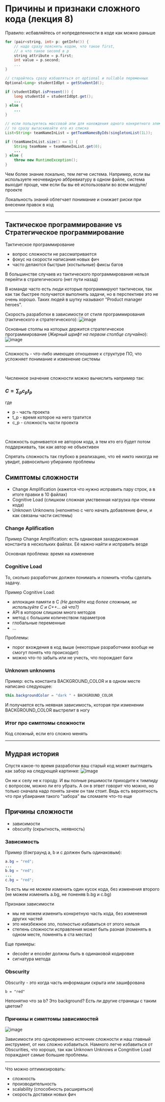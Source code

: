 # Причины и признаки сложного кода (лекция 8)

Правило: исбавляйтесь от нопределенности в коде как можно раньше

```c++
for (pair<string, int> p: getInfo()) {
    // надо сразу пояснять кодом, что такое first, 
    // а что такое second в p
    string attribute = p.first;
    int value = p.second;
    ...
} 
```

```java
// старайтесь сразу избавляться от optional и nullable переменных
Optional<Long> studentIdOpt = getStudentId();

if (studentIdOpt.isPresent()) {
    long studentId = studentIdOpt.get();
    ...
} else {
    ...
}
```

```java
// если пользуетесь массовой апи для нахождения одного конкретного элемента
// то сразу вытаскивайте его из списка
List<String> teamNameInList = getTeamNamesByIds(singletonList(1L));

if (teamNameInList.size() == 1) {
    String teamName = teamNameInList.get(0);
    ...
} else {
    throw new RuntimeException();
}
```

Чем более знание локально, тем легче система. Например, если вы используете неочевидную аббревиатуру в одном файле, система выходит проще, чем если бы вы её использовали во всем модуле/проекте

Локальность знаний облегчает понимание и снижает риски при внесении правок в код

----

## Тактическое программирование vs Стратегическое программирование

Тактическое программирование
- вопрос сложности не рассматривается
- фокус на скорости написания новых фич
- часто делаются быстрые (костыльные) фиксы багов

В большинстве случаев из тактического программирования нельзя перейти в стратегического (нет пути назад)

В команде часто есть люди которые программируют тактически, так как так быстрее получается выполнить задачи, но в перспективе это не очень хорошо. Таких людей в шутку называют "Product manager heroes".

Скорость разработки в зависимости от стиля программирования (тактического и стратегического):
![image](https://user-images.githubusercontent.com/57497898/213716488-a26aafb9-d8d9-4e2d-a757-f402e2483555.png)

Основные столпы на которых держится стратегическое программирование (*Жирный шрифт на первом столбце случайно*):
![image](https://user-images.githubusercontent.com/57497898/213717111-d50c6885-c6af-403d-a22e-3c393e64c9c4.png)

----

Сложность - что-либо имеющее отношение к структуре ПО, что усложняет понимание и изменение системы

<br>

Численное значение сложности можно вычислить например так:
### $C = \sum_p c_p t_p$

где 
- p - часть проекта
- t_p - время которое на него тратится
- с_p - cложность части проекта

<br>

Сложность оценивается не автором кода, а тем кто его будет потом поддерживать, так как автор не объективен

Спрятать сложность так глубоко в реализацию, что её никто никогда не увидит, равносильно убиранию проблемы

## Симптомы сложности
- Change Amplification (кажется что нужно исправить пару строк, а в итоге правки в 10 файлах)
- Cognitive Load (слишком сложная умственная нагрузка при чтении кода)
- Unknown Unknowns (непонятно с чего начать добавление фичи, и как связаны части системы)

### Change Aplification
Пример Change Amplification: есть однаковая захардкоженная константа в нескольких файлах. Её нажно найти и исправить везде

Основная проблема: время на изменение

### Cognitive Load
То, сколько разработчик должен понимать и помнить чтобы сделать задачу.

Пример Cognitive Load: 
- аллокация памяти в C *(Не делайте код более сложным, не используйте С и С++... ой что?)*
- API в котором слишком много методов
- метод с большим количеством параметров 
- глобальные переменные
- ...

Проблемы:
- порог вхождения в код выше (некоторые разработчики вообще не смогут понять что происходит)
- можно что-то забыть или не учесть, что порождает баги

### Unknown unknowns
Пример: есть константа BACKGROUND_COLOR и в одном месте написано следующее:
```java 
this.backgroundColor = "dark " + BACKGROUND_COLOR
```
И получается есть неявная зависимость, которая при изменении BACKGROUND_COLOR выстрелит в ногу

### Итог про симптомы сложности

Код сложный, если его сложно менять

----

## Мудрая история

Спустя какое-то время разработки ваш старый код может выглядеть как забор на следующей картинке:
![image](https://user-images.githubusercontent.com/57497898/213729991-27db2671-1033-4dac-9ab9-a0f457f4d55c.png)

Он ни к селу не к городу. И вы полные решимости приходите к тимлиду с вопросом, можно ли его убрать. А он в этвет говорит что можно, но только сначала надо понять зачем он там стоит. Ведь есть вероятность что при убаирания такого "забора" вы сломаете что-то еще

## Причины сложности
- зависимости
- obscurity (скрытность, неявность)

### Зависимость
Пример (бэкграунд a, b и c должен быть одинаковым):
```java
a.bg = "red";
...
b.bg = "red";
...
c.bg = "red";
```

То есть мы не можем изменить один кусок кода, без изменения второго (не можем изменить a.bg, не поненяв b.bg и c.bg)

Признаки зависимости
- мы не можем изменить конкретную часть кода, без изменения других частей
- это неизбежное зло, полностью избавиться от этого нельзя
- степень сложности исправления может быть разная (поменять в одном месте, поменять в ста местах)

Еще примеры:
- decoder и encoder должны быть в одинаковой кодировке
- сигнатура метода

### Obscurity
Obscurity - это когда часть информации скрыта или зашифрована

```
b = "red"
```

Непонятно что за b? Это background? Есть ли другие страницы с таким цветом?

### Причины и симптомы зависимостей
![image](https://user-images.githubusercontent.com/57497898/213735672-9916fba5-2098-4a83-850d-9c35c6fc732a.png)

Зависимости это одновременно источник сложности и наш главный инструмент, от них сложно избавиться. Намного легче избавиться от Obscurities, что хорошо, так как Unknown Unknows и Congnitive Load пораждают самые большие проблемы.

----

Что можно оптимизировать: 
- сложность 
- производительность 
- scalability (способность расширяться)
- скорость доставки новых фич

